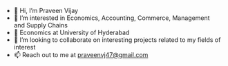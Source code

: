 - 👋 Hi, I’m Praveen Vijay
- 🧠 I’m interested in Economics, Accounting, Commerce, Management and Supply Chains
- 🌱 Economics at University of Hyderabad
- 💞️ I’m looking to collaborate on interesting projects related to my fields of interest
- 📫 Reach out to me at praveenvj47@gmail.com

<!---
praveenvj47/praveenvj47 is a ✨ special ✨ repository because its `README.md` (this file) appears on your GitHub profile.
You can click the Preview link to take a look at your changes.
--->
